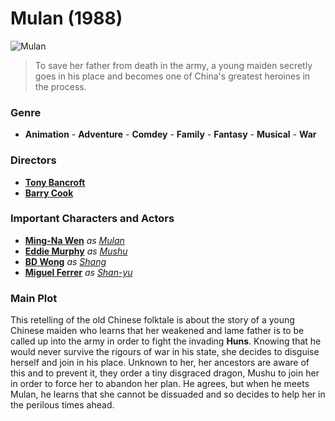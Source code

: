 # **Mulan (1988)** 
![Mulan](https://lumiere-a.akamaihd.net/v1/images/p_mulan_20529_83d3893a.jpeg)

>To save her father from death in the army, a young maiden secretly goes in his place and becomes one of China's greatest heroines in the process.

### **Genre**
- **Animation** - **Adventure** - **Comdey** - **Family** - **Fantasy** - **Musical** - **War**

### **Directors**
- [**Tony Bancroft**](https://www.imdb.com/name/nm0051643/?ref_=tt_ov_dr)
- [**Barry Cook**](https://www.imdb.com/name/nm0176905/?ref_=tt_ov_dr)

### **Important Characters and Actors**
- [**Ming-Na Wen**](https://www.imdb.com/name/nm0001840/?ref_=tt_cl_t_1) *as* [*Mulan*](https://www.imdb.com/title/tt0120762/characters/nm0001840?ref_=tt_cl_c_1)
- [**Eddie Murphy**](https://www.imdb.com/name/nm0000552/?ref_=tt_cl_t_2) *as* [*Mushu*](https://www.imdb.com/title/tt0120762/characters/nm0000552?ref_=tt_cl_c_2)
- [**BD Wong**](https://www.imdb.com/name/nm0000703/?ref_=tt_cl_t_3) *as* [*Shang*](https://www.imdb.com/title/tt0120762/characters/nm0000703?ref_=tt_cl_c_3)
- [**Miguel Ferrer**](https://www.imdb.com/name/nm0001208/?ref_=tt_cl_t_4) *as* [*Shan-yu*](https://www.imdb.com/title/tt0120762/characters/nm0001208?ref_=tt_cl_c_4)

### **Main Plot**
This retelling of the old Chinese folktale is about the story of a young Chinese maiden who learns that her weakened and lame father is to be called up into the army in order to fight the invading **Huns**. Knowing that he would never survive the rigours of war in his state, she decides to disguise herself and join in his place. Unknown to her, her ancestors are aware of this and to prevent it, they order a tiny disgraced dragon, Mushu to join her in order to force her to abandon her plan. He agrees, but when he meets Mulan, he learns that she cannot be dissuaded and so decides to help her in the perilous times ahead.
